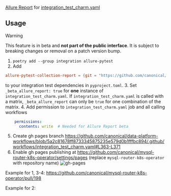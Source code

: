 [Allure Report](https://allurereport.org/) for [integration_test_charm.yaml](integration_test_charm.md)

## Usage
> [!WARNING]
> This feature is in beta and **not part of the public interface**. It is subject to breaking changes or removal on a patch version bump.

1. `poetry add --group integration allure-pytest`
2. Add
```toml
allure-pytest-collection-report = {git = "https://github.com/canonical/data-platform-workflows", tag = "v0.0.0", subdirectory = "python/pytest_plugins/allure_pytest_collection_report"}
```
to your integration test dependencies in `pyproject.toml`.
3. Set `_beta_allure_report: true` for **one** instance of `integration_test_charm.yaml`. If `integration_test_charm.yaml` is called with a matrix, `_beta_allure_report` can only be `true` for one combination of the matrix.
4. Add permission to `integration_test_charm.yaml` job and all calling workflows
```yaml
    permissions:
      contents: write  # Needed for Allure Report beta
```
5. Create gh pages branch
https://github.com/canonical/data-platform-workflows/blob/5a2c81678ff8733345875235e579d0b1fffbc894/.github/workflows/integration_test_charm.yaml#L363-L371
6. Enable gh pages publishing at https://github.com/canonical/mysql-router-k8s-operator/settings/pages (replace `mysql-router-k8s-operator` with repository name)
    ![gh-pages](https://github.com/canonical/data-platform-workflows/assets/115640263/6ee80a1e-f75b-4d67-b11f-977358c32847)

Example for 1, 3-4: https://github.com/canonical/mysql-router-k8s-operator/pull/198

Example for 2:
